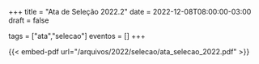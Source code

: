 +++
title = "Ata de Seleção 2022.2"
date = 2022-12-08T08:00:00-03:00
draft = false

tags = ["ata","selecao"]
eventos = []
+++

{{< embed-pdf url="/arquivos/2022/selecao/ata_selecao_2022.pdf" >}}

